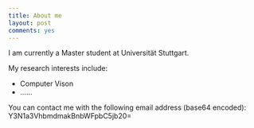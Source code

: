 ```yaml
---
title: About me
layout: post
comments: yes
---
```


I am currently a Master student at Universität Stuttgart.

My research interests include:

  - Computer Vison
  - ......

You can contact me with the following email address (base64 encoded):
  Y3N1a3VhbmdmakBnbWFpbC5jb20=
